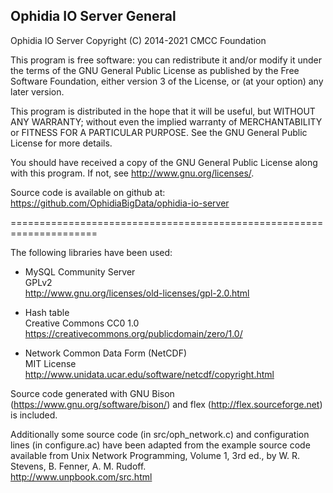 Ophidia IO Server General
-------------------------

Ophidia IO Server
Copyright (C) 2014-2021 CMCC Foundation

This program is free software: you can redistribute it and/or modify
it under the terms of the GNU General Public License as published by
the Free Software Foundation, either version 3 of the License, or
(at your option) any later version.

This program is distributed in the hope that it will be useful,
but WITHOUT ANY WARRANTY; without even the implied warranty of
MERCHANTABILITY or FITNESS FOR A PARTICULAR PURPOSE.  See the
GNU General Public License for more details.

You should have received a copy of the GNU General Public License
along with this program.  If not, see <http://www.gnu.org/licenses/>.

Source code is available on github at: 
https://github.com/OphidiaBigData/ophidia-io-server

=====================================================================

The following libraries have been used:

- MySQL Community Server</br>
GPLv2</br>
http://www.gnu.org/licenses/old-licenses/gpl-2.0.html

- Hash table</br>
Creative Commons CC0 1.0</br>
https://creativecommons.org/publicdomain/zero/1.0/

- Network Common Data Form (NetCDF)</br>
MIT License</br>
http://www.unidata.ucar.edu/software/netcdf/copyright.html

Source code generated with GNU Bison (https://www.gnu.org/software/bison/) and flex (http://flex.sourceforge.net) is included.</br>

Additionally some source code (in src/oph_network.c) and configuration lines (in configure.ac) have been adapted from the example source code available from Unix Network Programming, Volume 1, 3rd ed., by W. R. Stevens, B. Fenner, A. M. Rudoff. </br>
http://www.unpbook.com/src.html 

